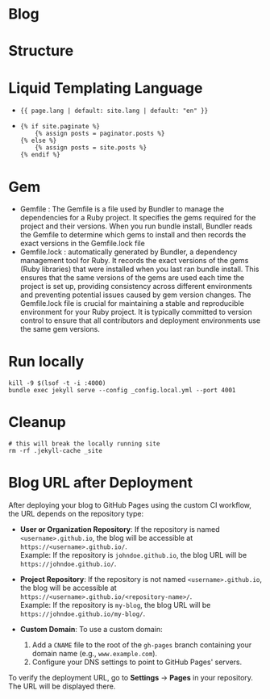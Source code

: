 # Blog

# Structure

# Liquid Templating Language
-   ```
    {{ page.lang | default: site.lang | default: "en" }}
    ```
-   ```
    {% if site.paginate %}
        {% assign posts = paginator.posts %}
    {% else %}
        {% assign posts = site.posts %}
    {% endif %}
    ```

# Gem
- Gemfile : The Gemfile is a file used by Bundler to manage the dependencies for a Ruby project. It specifies the gems required for the project and their versions. When you run bundle install, Bundler reads the Gemfile to determine which gems to install and then records the exact versions in the Gemfile.lock file
- Gemfile.lock : automatically generated by Bundler, a dependency management tool for Ruby. It records the exact versions of the gems (Ruby libraries) that were installed when you last ran bundle install. This ensures that the same versions of the gems are used each time the project is set up, providing consistency across different environments and preventing potential issues caused by gem version changes. The Gemfile.lock file is crucial for maintaining a stable and reproducible environment for your Ruby project. It is typically committed to version control to ensure that all contributors and deployment environments use the same gem versions.



# Run locally
```
kill -9 $(lsof -t -i :4000)
bundle exec jekyll serve --config _config.local.yml --port 4001
```

# Cleanup
```
# this will break the locally running site
rm -rf .jekyll-cache _site
```

# Blog URL after Deployment

After deploying your blog to GitHub Pages using the custom CI workflow, the URL depends on the repository type:

- **User or Organization Repository**: If the repository is named `<username>.github.io`, the blog will be accessible at `https://<username>.github.io/`.  
  Example: If the repository is `johndoe.github.io`, the blog URL will be `https://johndoe.github.io/`.

- **Project Repository**: If the repository is not named `<username>.github.io`, the blog will be accessible at `https://<username>.github.io/<repository-name>/`.  
  Example: If the repository is `my-blog`, the blog URL will be `https://johndoe.github.io/my-blog/`.

- **Custom Domain**: To use a custom domain:
  1. Add a `CNAME` file to the root of the `gh-pages` branch containing your domain name (e.g., `www.example.com`).
  2. Configure your DNS settings to point to GitHub Pages' servers.

To verify the deployment URL, go to **Settings** → **Pages** in your repository. The URL will be displayed there.

